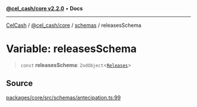 [**@cel_cash/core v2.2.0**](../../README.md) • **Docs**

***

[CelCash](../../../../packages.md) / [@cel\_cash/core](../../README.md) / [schemas](../README.md) / releasesSchema

# Variable: releasesSchema

> `const` **releasesSchema**: `ZodObject`\<[`Releases`](../../types/type-aliases/Releases.md)\>

## Source

[packages/core/src/schemas/antecipation.ts:99](https://github.com/Pyxlab/celcash/blob/f7cdc752c29f8a0dcef033e212602412d2050afc/packages/core/src/schemas/antecipation.ts#L99)
